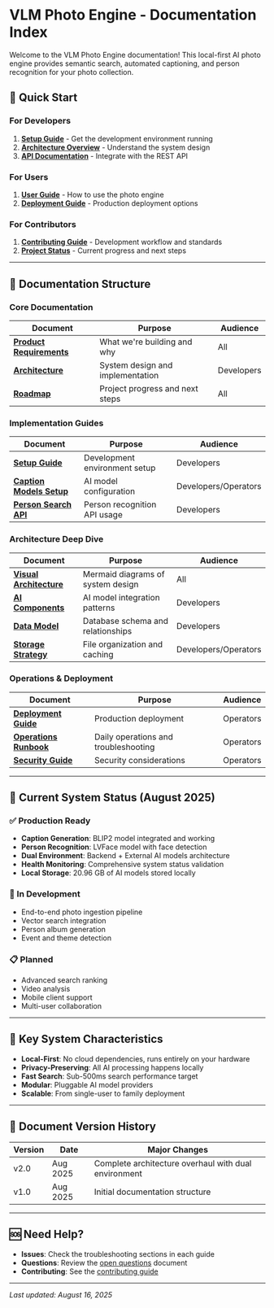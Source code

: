 # VLM Photo Engine - Documentation Index

Welcome to the VLM Photo Engine documentation! This local-first AI photo engine provides semantic search, automated captioning, and person recognition for your photo collection.

## 🚀 Quick Start

### For Developers
1. **[Setup Guide](./setup/README.md)** - Get the development environment running
2. **[Architecture Overview](./architecture/README.md)** - Understand the system design
3. **[API Documentation](./api/README.md)** - Integrate with the REST API

### For Users
1. **[User Guide](./user/README.md)** - How to use the photo engine
2. **[Deployment Guide](./deployment/README.md)** - Production deployment options

### For Contributors
1. **[Contributing Guide](./contributing/README.md)** - Development workflow and standards
2. **[Project Status](./project/roadmap.md)** - Current progress and next steps

---

## 📁 Documentation Structure

### Core Documentation
| Document | Purpose | Audience |
|----------|---------|----------|
| **[Product Requirements](./project/prd-v02.md)** | What we're building and why | All |
| **[Architecture](./architecture/architecture-v2.md)** | System design and implementation | Developers |
| **[Roadmap](./project/roadmap.md)** | Project progress and next steps | All |

### Implementation Guides
| Document | Purpose | Audience |
|----------|---------|----------|
| **[Setup Guide](./setup/README.md)** | Development environment setup | Developers |
| **[Caption Models Setup](./setup/caption-models-external-setup.md)** | AI model configuration | Developers/Operators |
| **[Person Search API](./api/person-based-search-api.md)** | Person recognition API usage | Developers |

### Architecture Deep Dive
| Document | Purpose | Audience |
|----------|---------|----------|
| **[Visual Architecture](./architecture/architecture-diagrams.md)** | Mermaid diagrams of system design | All |
| **[AI Components](./architecture/ai-components.md)** | AI model integration patterns | Developers |
| **[Data Model](./architecture/data-model.md)** | Database schema and relationships | Developers |
| **[Storage Strategy](./architecture/storage-strategy.md)** | File organization and caching | Developers/Operators |

### Operations & Deployment
| Document | Purpose | Audience |
|----------|---------|----------|
| **[Deployment Guide](./deployment/README.md)** | Production deployment | Operators |
| **[Operations Runbook](./operations/README.md)** | Daily operations and troubleshooting | Operators |
| **[Security Guide](./security/README.md)** | Security considerations | Operators |

---

## 🎯 Current System Status (August 2025)

### ✅ Production Ready
- **Caption Generation**: BLIP2 model integrated and working
- **Person Recognition**: LVFace model with face detection
- **Dual Environment**: Backend + External AI models architecture
- **Health Monitoring**: Comprehensive system status validation
- **Local Storage**: 20.96 GB of AI models stored locally

### 🚧 In Development
- End-to-end photo ingestion pipeline
- Vector search integration
- Person album generation
- Event and theme detection

### 📋 Planned
- Advanced search ranking
- Video analysis
- Mobile client support
- Multi-user collaboration

---

## 🔗 Key System Characteristics

- **Local-First**: No cloud dependencies, runs entirely on your hardware
- **Privacy-Preserving**: All AI processing happens locally
- **Fast Search**: Sub-500ms search performance target
- **Modular**: Pluggable AI model providers
- **Scalable**: From single-user to family deployment

---

## 📖 Document Version History

| Version | Date | Major Changes |
|---------|------|---------------|
| v2.0 | Aug 2025 | Complete architecture overhaul with dual environment |
| v1.0 | Aug 2025 | Initial documentation structure |

---

## 🆘 Need Help?

- **Issues**: Check the troubleshooting sections in each guide
- **Questions**: Review the [open questions](./project/open-questions.md) document
- **Contributing**: See the [contributing guide](./contributing/README.md)

---

*Last updated: August 16, 2025*

